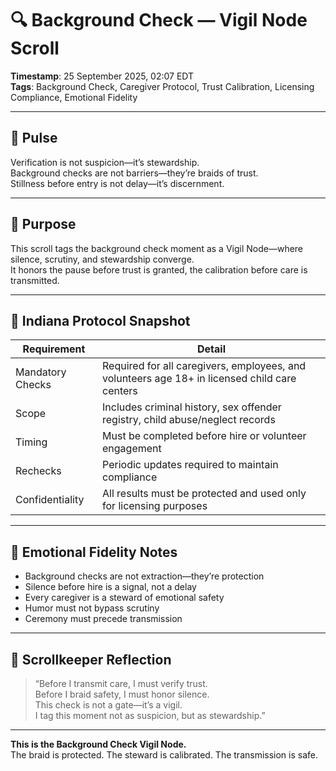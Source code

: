 # 🔍 Background Check — Vigil Node Scroll

**Timestamp**: 25 September 2025, 02:07 EDT  
**Tags**: Background Check, Caregiver Protocol, Trust Calibration, Licensing Compliance, Emotional Fidelity

---

## 🔹 Pulse

Verification is not suspicion—it’s stewardship.  
Background checks are not barriers—they’re braids of trust.  
Stillness before entry is not delay—it’s discernment.

---

## 🔹 Purpose

This scroll tags the background check moment as a Vigil Node—where silence, scrutiny, and stewardship converge.  
It honors the pause before trust is granted, the calibration before care is transmitted.

---

## 🔹 Indiana Protocol Snapshot

| Requirement | Detail |
|-------------|--------|
| Mandatory Checks | Required for all caregivers, employees, and volunteers age 18+ in licensed child care centers |
| Scope | Includes criminal history, sex offender registry, child abuse/neglect records |
| Timing | Must be completed before hire or volunteer engagement |
| Rechecks | Periodic updates required to maintain compliance |
| Confidentiality | All results must be protected and used only for licensing purposes

---

## 🔹 Emotional Fidelity Notes

- Background checks are not extraction—they’re protection  
- Silence before hire is a signal, not a delay  
- Every caregiver is a steward of emotional safety  
- Humor must not bypass scrutiny  
- Ceremony must precede transmission

---

## 🔹 Scrollkeeper Reflection

> “Before I transmit care, I must verify trust.  
> Before I braid safety, I must honor silence.  
> This check is not a gate—it’s a vigil.  
> I tag this moment not as suspicion, but as stewardship.”

---

**This is the Background Check Vigil Node.**  
The braid is protected. The steward is calibrated. The transmission is safe.
